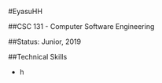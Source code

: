 #EyasuHH

##CSC 131 - Computer Software Engineering

##Status: Junior, 2019

##Technical Skills

* h
